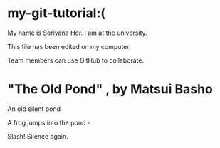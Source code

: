 # my-git-tutorial:(

My name is Soriyana Hor. I am at the university.

This file has been edited on my computer.

Team members can use GitHub to collaborate.

# "The Old Pond" , by Matsui Basho

An old silent pond

A frog jumps into the pond -

Slash! Silence again.
